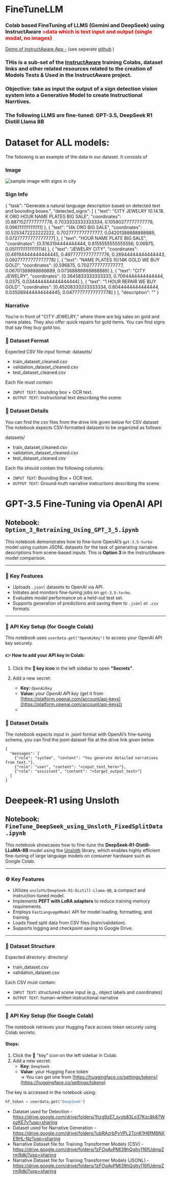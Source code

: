 # FineTuneLLM
### Colab based FineTuning of LLMS (Gemini and DeepSeek) using InstructAware <span style="color:red">>data which is text input and output (single modal, no images)</span>
[Demo of InstructAware App -](https://youtu.be/N5SmVK5J02c?si=dMQxnNRq3QCTlcYQ) (see seperate [github](https://github.com/rakshitshah280701/SmartSignNavigation-Android.git) )

### THis is a sub-set of the [InstructAware](https://github.com/rakshitshah280701/InstructAware)  training Colabs, dataset links and other related resources related to the creation of Models Tests & Used in the InstructAware project.
### Objective: take as input the output of a sign detection vision system into a Generative Model to create Instructional Narrtives.

### The following LLMS are fine-tuned: GPT-3.5, DeepSeek R1 Distill Llama 8B

# Dataset for ALL models:
The following is an example of the data in our dataset.  It consists of


### Image
![sample image with signs in city ](https://github.com/rakshitshah280701/InstructAware/blob/main/Untitled.png)
### Sign Info
{
  "task": "Generate a natural language description based on detected text and bounding boxes.",
  "detected_signs": [
    {
      "text": "CITY JEWELRY 10.14.18. K ORO HOUR NAME PLATES BIG SALE",
      "coordinates": [0.8871527777777778, 0.7033333333333334, 0.10590277777777778, 0.0961111111111111]
    },
    {
      "text": "14k ORO BIG SALE",
      "coordinates": [0.5253472222222222, 0.7027777777777777, 0.04201388888888889, 0.07277777777777777]
    },
    {
      "text": "HOUR NAME PLATE BIG SALE",
      "coordinates": [0.5163194444444444, 0.8155555555555556, 0.06875, 0.051111111111111114]
    },
    {
      "text": "JEWELRY CITY",
      "coordinates": [0.48194444444444445, 0.49777777777777776, 0.26944444444444443, 0.09277777777777778]
    },
    {
      "text": "NAME PLATES 10/14K GOLD WE BUY GOLD",
      "coordinates": [0.596875, 0.7027777777777777, 0.06701388888888889, 0.07388888888888889]
    },
    {
      "text": "CITY JEWELRY",
      "coordinates": [0.3645833333333333, 0.7094444444444444, 0.0375, 0.034444444444444444]
    },
    {
      "text": "1 HOUR REPAIR WE BUY GOLD",
      "coordinates": [0.45208333333333334, 0.8044444444444444, 0.035069444444444445, 0.04777777777777778]
    }
  ],
  "description": ""
}

### Narrative
You’re in front of "CITY JEWELRY," where there are big sales on gold and name plates. They also offer quick repairs for gold items. You can find signs that say they buy gold too.



### 📂 Dataset Format
Expected CSV file input format:
datasets/
- train_dataset_cleaned.csv  
- validation_dataset_cleaned.csv  
- test_dataset_cleaned.csv

  
Each file must contain:
- `INPUT TEXT`: bounding box + OCR text.
- `OUTPUT TEXT`: Instructional text describing the scene.



### 📂 Dataset Details
You can find the csv files from the drive link given below for CSV dataset
The notebook expects CSV-formatted datasets to be organized as follows:

datasets/
- train_dataset_cleaned.csv  
- validation_dataset_cleaned.csv  
- test_dataset_cleaned.csv


Each file should contain the following columns:
- `INPUT TEXT`: Bounding Box + OCR text.
- `OUTPUT TEXT`: Ground-truth narrative instructions describing the scene.

# GPT-3.5 Fine-Tuning via OpenAI API  
## Notebook: `Option_3_Retraining_Using_GPT_3_5.ipynb`

This notebook demonstrates how to fine-tune OpenAI’s `gpt-3.5-turbo` model using custom JSONL datasets for the task of generating narrative descriptions from scene-based inputs. This is **Option 3** in the InstructAware model comparison.

---

### 🚀 Key Features

- Uploads `.jsonl` datasets to OpenAI via API.
- Initiates and monitors fine-tuning jobs on `gpt-3.5-turbo`.
- Evaluates model performance on a held-out test set.
- Supports generation of predictions and saving them to `.jsonl` or `.csv` formats.

---

### 🔐 API Key Setup (for Google Colab)

This notebook uses `userdata.get("OpenAiKey")` to access your OpenAI API key securely.

#### 👉 How to add your API key in Colab:

1. Click the **🔐 key icon** in the left sidebar to open **"Secrets"**.

3. Add a new secret:
   - **Key:** `OpenAiKey`  
   - **Value:** *your OpenAI API key* (get it from [https://platform.openai.com/account/api-keys](https://platform.openai.com/account/api-keys))
   - 
### 📂 Dataset Details
The notebook expects input in .jsonl format with OpenAI’s fine-tuning schema, you can find the jsonl dataset file at the drive link given below
```
{
  "messages": [
    {"role": "system", "content": "You generate detailed narratives from text."},
    {"role": "user", "content": "<input_text_here>"},
    {"role": "assistant", "content": "<target_output_text>"}
  ]
}
```

# Deepeek-R1 using Unsloth  
## Notebook: `FineTune_DeepSeek_using_Unsloth_FixedSplitData.ipynb`

This notebook showcases how to fine-tune the **DeepSeek-R1-Distill-LLaMA-8B** model using the [Unsloth](https://github.com/unslothai/unsloth) library, which enables highly efficient fine-tuning of large language models on consumer hardware such as Google Colab.

---

### ⚙️ Key Features

- Utilizes `unsloth/DeepSeek-R1-Distill-Llama-8B`, a compact and instruction-tuned model.
- Implements **PEFT with LoRA adapters** to reduce training memory requirements.
- Employs `FastLanguageModel` API for model loading, formatting, and training.
- Loads fixed split data from CSV files (train/validation).
- Supports logging and checkpoint saving to Google Drive.

---

### 📂 Dataset Structure

Expected directory:
directory/
- train_dataset.csv
- validation_dataset.csv

  
Each CSV must contain:
- `INPUT TEXT`: structured scene input (e.g., object labels and coordinates)
- `OUTPUT TEXT`: human-written instructional narrative

---

### 🔐 API Key Setup (for Google Colab)

The notebook retrieves your Hugging Face access token securely using Colab secrets:

#### Steps:
1. Click the 🔐 "key" icon on the left sidebar in Colab.
2. Add a new secret:
   - **Key**: `DeepSeek`  
   - **Value**: your Hugging Face token  
     → You can get one from [https://huggingface.co/settings/tokens](https://huggingface.co/settings/tokens)

The key is accessed in the notebook using:
```python
hf_token = userdata.get("DeepSeek")
```

- Dataset used for Detection - https://drive.google.com/drive/folders/1hzg9zE7_syzb83Le37Kzc8k87WpzKE7v?usp=sharing
- Dataset used for Narrative Generation - https://drive.google.com/drive/folders/1ubRAzrbPvVPL2TcnK1H6fM6NXE9HL-Nz?usp=sharing
- Narrative Dataset file for Training Transformer Models (CSV) - https://drive.google.com/drive/folders/1zFOqAvPMl39hQgIty116fUdmpZrm9dkj?usp=sharing
- Narrative Dataset file for Training Transformer Models (JSONL) - https://drive.google.com/drive/folders/1zFOqAvPMl39hQgIty116fUdmpZrm9dkj?usp=sharing

